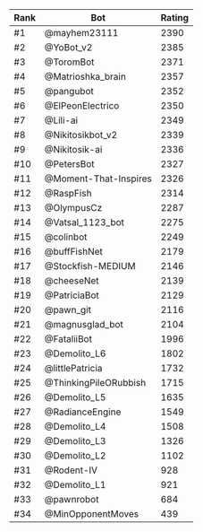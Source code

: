 Rank|Bot|Rating
---|---|---
#1|@mayhem23111|2390
#2|@YoBot_v2|2385
#3|@ToromBot|2371
#4|@Matrioshka_brain|2357
#5|@pangubot|2352
#6|@ElPeonElectrico|2350
#7|@Lili-ai|2349
#8|@Nikitosikbot_v2|2339
#9|@Nikitosik-ai|2336
#10|@PetersBot|2327
#11|@Moment-That-Inspires|2326
#12|@RaspFish|2314
#13|@OlympusCz|2287
#14|@Vatsal_1123_bot|2275
#15|@colinbot|2249
#16|@buffFishNet|2179
#17|@Stockfish-MEDIUM|2146
#18|@cheeseNet|2139
#19|@PatriciaBot|2129
#20|@pawn_git|2116
#21|@magnusglad_bot|2104
#22|@FataliiBot|1996
#23|@Demolito_L6|1802
#24|@littlePatricia|1732
#25|@ThinkingPileORubbish|1715
#26|@Demolito_L5|1635
#27|@RadianceEngine|1549
#28|@Demolito_L4|1508
#29|@Demolito_L3|1326
#30|@Demolito_L2|1102
#31|@Rodent-IV|928
#32|@Demolito_L1|921
#33|@pawnrobot|684
#34|@MinOpponentMoves|439
